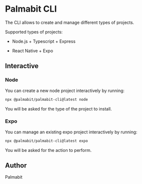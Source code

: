 # Palmabit CLI

The CLI allows to create and manage different types of projects.

Supported types of projects:

- Node.js + Typescript + Express

- React Native + Expo

## Interactive

### Node

You can create a new node project interactively by running:

```sh
npx @palmabit/palmabit-cli@latest node
```

You will be asked for the type of the project to install.

### Expo

You can manage an existing expo project interactively by running:

```sh
npx @palmabit/palmabit-cli@latest expo
```

You will be asked for the action to perform.

## Author

Palmabit
